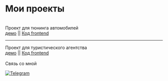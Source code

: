 <h1>Мои проекты</h1>
<br/>
Проект для тюнинга автомобилей
<br/>
<a href='https://tuning-atelie.herokuapp.com/'>демо<a/> || <a href='https://github.com/barzaevhalid/front-tuning'> Код frontend<a/> 
<hr/>
Проект для туристического агентства
<br/>
<a href="https://tur--agency.herokuapp.com/">демо<a/> || <a href='https://github.com/barzaevhalid/frontTur'>Код frontend <a/>
<br/>
<br/>
Связь со мной

[![Telegram](https://img.shields.io/badge/Telegram-111111?style=for-the-badge&logo=telegram)](https://t.me/Halid_barz)

